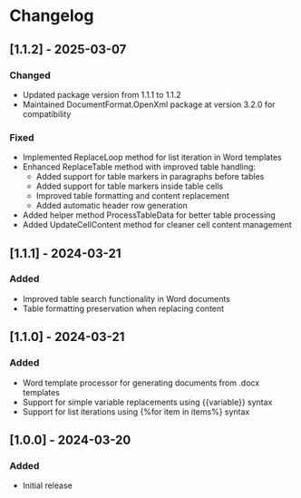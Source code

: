 # Changelog

## [1.1.2] - 2025-03-07

### Changed
- Updated package version from 1.1.1 to 1.1.2
- Maintained DocumentFormat.OpenXml package at version 3.2.0 for compatibility

### Fixed
- Implemented ReplaceLoop method for list iteration in Word templates
- Enhanced ReplaceTable method with improved table handling:
  - Added support for table markers in paragraphs before tables
  - Added support for table markers inside table cells
  - Improved table formatting and content replacement
  - Added automatic header row generation
- Added helper method ProcessTableData for better table processing
- Added UpdateCellContent method for cleaner cell content management

## [1.1.1] - 2024-03-21

### Added
- Improved table search functionality in Word documents
- Table formatting preservation when replacing content

## [1.1.0] - 2024-03-21

### Added
- Word template processor for generating documents from .docx templates
- Support for simple variable replacements using {{variable}} syntax
- Support for list iterations using {%for item in items%} syntax

## [1.0.0] - 2024-03-20

### Added
- Initial release
